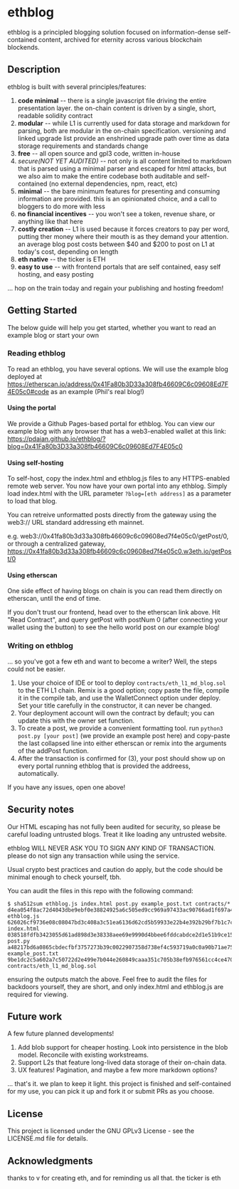 # ethblog

ethblog is a principled blogging solution focused on information-dense self-contained content, archived for eternity across various blockchain blockends.

## Description

ethblog is built with several principles/features:

1. **code minimal** -- there is a single javascript file driving the entire presentation layer. the on-chain content is driven by a single, short, readable solidity contract
2. **modular** -- while L1 is currently used for data storage and markdown for parsing, both are modular in the on-chain specification. versioning and linked upgrade list provide an enshrined upgrade path over time as data storage requirements and standards change
3. **free** -- all open source and gpl3 code, written in-house
4. *secure(NOT YET AUDITED)* -- not only is all content limited to markdown that is parsed using a minimal parser and escaped for html attacks, but we also aim to make the entire codebase both auditable and self-contained (no external dependencies, npm, react, etc)
5. **minimal** -- the bare minimum features for presenting and consuming information are provided. this is an opinionated choice, and a call to bloggers to do more with less
6. **no financial incentives** -- you won't see a token, revenue share, or anything like that here
7. **costly creation** -- L1 is used because it forces creators to pay per word, putting ther money where their mouth is as they demand your attention. an average blog post costs between $40 and $200 to post on L1 at today's cost, depending on length
8. **eth native** -- the ticker is ETH
9. **easy to use** -- with frontend portals that are self contained, easy self hosting, and easy posting

... hop on the train today and regain your publishing and hosting freedom!


## Getting Started

The below guide will help you get started, whether you want to read an example blog or start your own

### Reading ethblog

To read an ethblog, you have several options. We will use the example blog deployed at https://etherscan.io/address/0x41Fa80b3D33a308fb46609C6c09608Ed7F4E05c0#code as an example (Phil's real blog!)

#### Using the portal

We provide a Github Pages-based portal for ethblog. You can view our example blog with any browser that has a web3-enabled wallet at this link: https://pdaian.github.io/ethblog/?blog=0x41Fa80b3D33a308fb46609C6c09608Ed7F4E05c0

#### Using self-hosting

To self-host, copy the index.html and ethblog.js files to any HTTPS-enabled remote web server. You now have your own portal into any ethblog. Simply load index.html with the URL parameter `?blog=[eth address]` as a parameter to load that blog.

You can retreive unformatted posts directly from the gateway using the web3:// URL standard addressing eth mainnet. 

e.g. web3://0x41fa80b3d33a308fb46609c6c09608ed7f4e05c0/getPost/0, or through a centralized gateway, https://0x41fa80b3d33a308fb46609c6c09608ed7f4e05c0.w3eth.io/getPost/0

#### Using etherscan

One side effect of having blogs on chain is you can read them directly on etherscan, until the end of time.

If you don't trust our frontend, head over to the etherscan link above. Hit "Read Contract", and query getPost with postNum 0 (after connecting your wallet using the button) to see the hello world post on our example blog!

### Writing on ethblog

... so you've got a few eth and want to become a writer? Well, the steps could not be easier.
1. Use your choice of IDE or tool to deploy `contracts/eth_l1_md_blog.sol` to the ETH L1 chain. Remix is a good option; copy paste the file, compile it in the compile tab, and use the WalletConnect option under deploy. Set your title carefully in the constructor, it can never be changed.
2. Your deployment account will own the contract by default; you can update this with the owner set function.
3. To create a post, we provide a convenient formatting tool. run `python3 post.py [your post]` (we provide an example post here) and copy-paste the last collapsed line into either etherscan or remix into the arguments of the addPost function.
4. After the transaction is confirmed for (3), your post should show up on every portal running ethblog that is provided the addreess, automatically.

If you have any issues, open one above!


## Security notes

Our HTML escaping has not fully been audited for security, so please be careful loading untrusted blogs. Treat it like loading any untrusted website.

ethblog WILL NEVER ASK YOU TO SIGN ANY KIND OF TRANSACTION. please do not sign any transaction while using the service.

Usual crypto best practices and caution do apply, but the code should be minimal enough to check yourself, tbh.

You can audit the files in this repo with the following command:
```
$ sha512sum ethblog.js index.html post.py example_post.txt contracts/*
d4ea054f8ac72d4043dbe9ebf0e38824925a6c505ed9cc969a97433ac90766ad1f697a4a8c82cd9316b179c9c638bb5ad5163e4f1d741c580343116e5f03223c  ethblog.js
626026cf9736e08c08047bd3c408a3c51ea6136d62cd5b59933e22b4e392b29bf7b1c7c15c93916b06fe84c287d8f752bebaed90f4689c09fcf0760cd3174913  index.html
038518fdfb3423055d61ad898d3e38338aee69e9990d4bbee6fddcabdce2d1e51b9ce1564cd36521295e6a863104329ec4a52f23495f90895e37d67069aab1ff  post.py
a48217bd6a0865cbdecfbf3757273b39c0022907358d738ef4c593719a0c0a90b71ae75eba47718d57b11610dbe66830e7f702ac9e784ed5525a561ae548f953  example_post.txt
9be1dc2c5a602a7c50722d2e499e7b044e260849caaa351c705b38efb976561cc4ce4700bc84dd930b43da89d9b7db91320b5dac407bdac55c2c898966402a7e  contracts/eth_l1_md_blog.sol
```

ensuring the outputs match the above. Feel free to audit the files for backdoors yourself, they are short, and only index.html and ethblog.js are required for viewing.

## Future work

A few future planned developments!

1. Add blob support for cheaper hosting. Look into persistence in the blob model. Reconcile with existing workstreams.
2. Support L2s that feature long-lived data storage of their on-chain data.
3. UX features! Pagination, and maybe a few more markdown options?

... that's it. we plan to keep it light. this project is finished and self-contained for my use, you can pick it up and fork it or submit PRs as you choose.


## License

This project is licensed under the GNU GPLv3 License - see the LICENSE.md file for details.

## Acknowledgments

thanks to v for creating eth, and for reminding us all that. the ticker is eth

